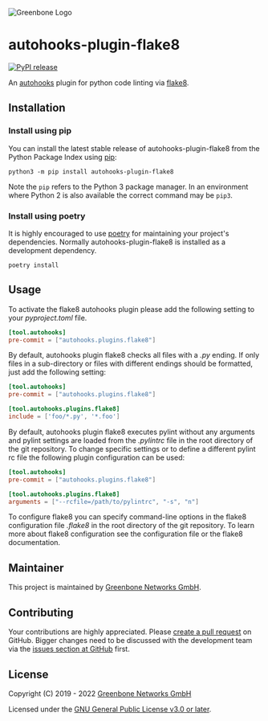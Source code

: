 ![Greenbone Logo](https://www.greenbone.net/wp-content/uploads/gb_new-logo_horizontal_rgb_small.png)

# autohooks-plugin-flake8

[![PyPI release](https://img.shields.io/pypi/v/autohooks-plugin-flake8.svg)](https://pypi.org/project/autohooks-plugin-flake8/)

An [autohooks](https://github.com/greenbone/autohooks) plugin for python code
linting via [flake8](https://github.com/PyCQA/flake8).

## Installation

### Install using pip

You can install the latest stable release of autohooks-plugin-flake8 from the
Python Package Index using [pip](https://pip.pypa.io/):

    python3 -m pip install autohooks-plugin-flake8

Note the `pip` refers to the Python 3 package manager. In an environment where
Python 2 is also available the correct command may be `pip3`.

### Install using poetry

It is highly encouraged to use [poetry](https://python-poetry.org) for
maintaining your project's dependencies. Normally autohooks-plugin-flake8 is
installed as a development dependency.

    poetry install

## Usage

To activate the flake8 autohooks plugin please add the following setting to your
*pyproject.toml* file.

```toml
[tool.autohooks]
pre-commit = ["autohooks.plugins.flake8"]
```

By default, autohooks plugin flake8 checks all files with a *.py* ending. If
only files in a sub-directory or files with different endings should be
formatted, just add the following setting:

```toml
[tool.autohooks]
pre-commit = ["autohooks.plugins.flake8"]

[tool.autohooks.plugins.flake8]
include = ['foo/*.py', '*.foo']
```

By default, autohooks plugin flake8 executes pylint without any arguments and
pylint settings are loaded from the *.pylintrc* file in the root directory of
the git repository. To change specific settings or to define a different 
pylint rc file the following plugin configuration can be used:

```toml
[tool.autohooks]
pre-commit = ["autohooks.plugins.flake8"]

[tool.autohooks.plugins.flake8]
arguments = ["--rcfile=/path/to/pylintrc", "-s", "n"]
```

To configure flake8 you can specify command-line options in the flake8 
configuration file *.flake8* in the root directory of the git repository.
To learn more about flake8 configuration see the configuration file or
the flake8 documentation.

## Maintainer

This project is maintained by [Greenbone Networks GmbH](https://www.greenbone.net/).

## Contributing

Your contributions are highly appreciated. Please
[create a pull request](https://github.com/greenbone/autohooks-plugin-flake8/pulls)
on GitHub. Bigger changes need to be discussed with the development team via the
[issues section at GitHub](https://github.com/greenbone/autohooks-plugin-flake8/issues)
first.

## License

Copyright (C) 2019 - 2022 [Greenbone Networks GmbH](https://www.greenbone.net/)

Licensed under the [GNU General Public License v3.0 or later](LICENSE).
